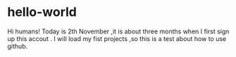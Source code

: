 # hello-world

Hi humans!
   Today is  2th November ,it is about three months when I first sign up this accout .
I will load my fist projects ,so this is a test about how to use github.
